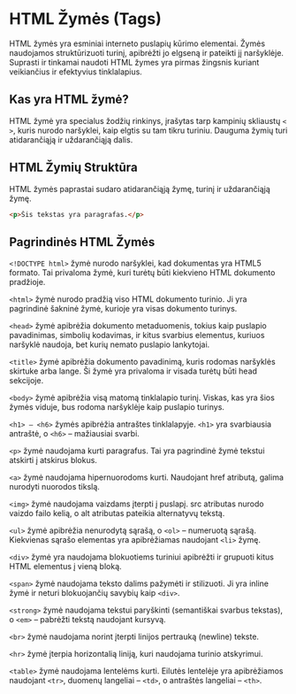 # HTML Žymės (Tags)

HTML žymės yra esminiai interneto puslapių kūrimo elementai. Žymės naudojamos struktūrizuoti turinį, apibrėžti jo elgseną ir pateikti jį naršyklėje. Suprasti ir tinkamai naudoti HTML žymes yra pirmas žingsnis kuriant veikiančius ir efektyvius tinklalapius.

## Kas yra HTML žymė?

HTML žymė yra specialus žodžių rinkinys, įrašytas tarp kampinių skliaustų `< >`, kuris nurodo naršyklei, kaip elgtis su tam tikru turiniu. Dauguma žymių turi atidarančiąją ir uždarančiąją dalis.

## HTML Žymių Struktūra

HTML žymės paprastai sudaro atidarančiąją žymę, turinį ir uždarančiąją žymę.

```html
<p>Šis tekstas yra paragrafas.</p>
```

## Pagrindinės HTML Žymės
`<!DOCTYPE html>` žymė nurodo naršyklei, kad dokumentas yra HTML5 formato. Tai privaloma žymė, kuri turėtų būti kiekvieno HTML dokumento pradžioje.

`<html>` žymė nurodo pradžią viso HTML dokumento turinio. Ji yra pagrindinė šakninė žymė, kurioje yra visas dokumento turinys.

`<head>` žymė apibrėžia dokumento metaduomenis, tokius kaip puslapio pavadinimas, simbolių kodavimas, ir kitus svarbius elementus, kuriuos naršyklė naudoja, bet kurių nemato puslapio lankytojai.

`<title>` žymė apibrėžia dokumento pavadinimą, kuris rodomas naršyklės skirtuke arba lange. Ši žymė yra privaloma ir visada turėtų būti head sekcijoje.

`<body>` žymė apibrėžia visą matomą tinklalapio turinį. Viskas, kas yra šios žymės viduje, bus rodoma naršyklėje kaip puslapio turinys.

`<h1> – <h6>` žymės apibrėžia antraštes tinklalapyje. `<h1>` yra svarbiausia antraštė, o `<h6>` – mažiausiai svarbi.

`<p>` žymė naudojama kurti paragrafus. Tai yra pagrindinė žymė tekstui atskirti į atskirus blokus.

`<a>` žymė naudojama hipernuorodoms kurti. Naudojant href atributą, galima nurodyti nuorodos tikslą.

`<img>` žymė naudojama vaizdams įterpti į puslapį. src atributas nurodo vaizdo failo kelią, o alt atributas pateikia alternatyvų tekstą.

`<ul>` žymė apibrėžia nenurodytą sąrašą, o `<ol>` – numeruotą sąrašą. Kiekvienas sąrašo elementas yra apibrėžiamas naudojant `<li>` žymę.

`<div>` žymė yra naudojama blokuotiems turiniui apibrėžti ir grupuoti kitus HTML elementus į vieną bloką.

`<span>` žymė naudojama teksto dalims pažymėti ir stilizuoti. Ji yra inline žymė ir neturi blokuojančių savybių kaip `<div>`.

`<strong>` žymė naudojama tekstui paryškinti (semantiškai svarbus tekstas), o `<em>` – pabrėžti tekstą naudojant kursyvą.

`<br>` žymė naudojama norint įterpti linijos pertrauką (newline) tekste.

`<hr>` žymė įterpia horizontalią liniją, kuri naudojama turinio atskyrimui.

`<table>` žymė naudojama lentelėms kurti. Eilutės lentelėje yra apibrėžiamos naudojant `<tr>`, duomenų langeliai – `<td>`, o antraštės langeliai – `<th>`.